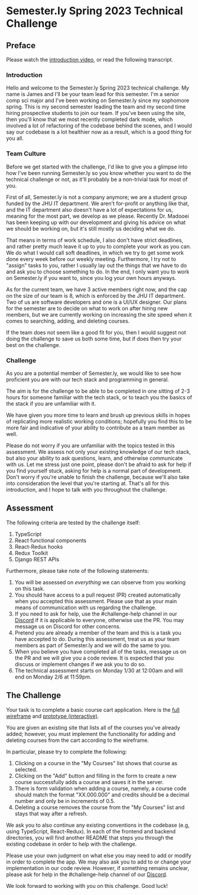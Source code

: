 # Semester.ly Spring 2023 Technical Challenge

## Preface

Please watch the [introduction video](https://youtu.be/w1qGKIwpLFs), or read the following transcript.

### Introduction

Hello and welcome to the Semester.ly Spring 2023 technical challenge. My name is James
and I'll be your team lead for this semester. I'm a senior comp sci major and I've been
working on Semester.ly since my sophomore spring. This is my second semester leading the
team and my second time hiring prospective students to join our team. If you've been
using the site, then you'll know that we most recently completed dark mode, which
involved a lot of refactoring of the codebase behind the scenes, and I would say our
codebase is a lot healthier now as a result, which is a good thing for you all.

### Team Culture

Before we get started with the challenge, I'd like to give you a glimpse into how I've
been running Semester.ly so you know whether you want to do the technical challenge or
not, as it'll probably be a non-trivial task for most of you.

First of all, Semester.ly is not a company anymore; we are a student group funded by
the JHU IT department. We aren't for-profit or anything like that, and the IT department
also doesn't have a lot of expectations for us, meaning for the most part, we develop as
we please. Recently Dr. Madooei has been keeping up with our development and giving his
advice on what we should be working on, but it's still mostly us deciding what we do.

That means in terms of work schedule, I also don't have strict deadlines, and rather
pretty much leave it up to you to complete your work as you can. We do what I would call
soft deadlines, in which we try to get some work done every week before our weekly
meeting. Furthermore, I try not to "assign" tasks to you, rather I usually lay out the
things that we have to do and ask you to choose something to do. In the end, I
only want you to work on Semester.ly if you want to, since you log your own hours anyways.

As for the current team, we have 3 active members right now, and the cap on the
size of our team is 8, which is enforced by the JHU IT department. Two of us are
software developers and one is a UI/UX designer. Our plans for the semester are to
decide on what to work on after hiring new members, but we are currently working on
increasing the site speed when it comes to searching, adding, and deleting courses.

If the team does not seem like a good fit for you, then I would suggest not doing the
challenge to save us both some time, but if does then try your best on the challenge.

### Challenge

As you are a potential member of Semester.ly, we would like to
see how proficient you are with our tech stack and programming in general.

The aim is for the challenge to be able to be completed in one sitting of 2-3 hours
for someone familiar with the tech stack, or to teach you the basics of
the stack if you are unfamiliar with it.

We have given you more time to learn and brush up previous skills in hopes of
replicating more realistic working conditions; hopefully you find this to be more fair
and indicative of your ability to contribute as a team member as well.

Please do not worry if you are unfamiliar with the topics tested in this assessment. We
assess not only your existing knowledge of our tech stack, but also your ability to
ask questions, learn, and otherwise communicate with us. Let me stress just one point,
please don't be afraid to ask for help if you find yourself stuck, asking for help is a
normal part of development. Don't worry if you're unable to finish the challenge,
because we'll also take into consideration the level that you're starting at. That's all
for this introduction, and I hope to talk with you throughout the challenge.

## Assessment

The following criteria are tested by the challenge itself:

1. TypeScript
1. React functional components
1. React-Redux hooks
1. Redux Toolkit
1. Django REST APIs

Furthermore, please take note of the following statements:

1. You will be assessed on _everything_ we can observe from you working on this task.
1. You should have access to a pull request (PR) created automatically when you accepted
   this assessment. Please use that as your main means of communication with us
   regarding the challenge.
1. If you need to ask for help, use the #challenge-help channel in our
   [Discord](https://discord.gg/784jgyAxUH) if it is applicable to everyone, otherwise
   use the PR. You may message us on Discord for other concerns.
1. Pretend you are already a member of the team and this is a task you have accepted
   to do. During this assessment, treat us as your team members as part of Semester.ly
   and we will do the same to you.
1. When you believe you have completed all of the tasks, message us on the PR and we
   will give you a code review. It is expected that you discuss or implement changes
   if we ask you to do so.
1. The technical assessment starts on Monday 1/30 at 12:00am and will end on Monday 2/6 at
   11:59pm.

## The Challenge

Your task is to complete a basic course cart application. Here is the [full
wireframe](https://www.figma.com/file/biSrldPxl8VS1KbtUdIiAc/Semester.ly-Spring-2023-Technical-Challenge-Wireframe?node-id=0%3A1&t=zqp1yfBvH3DkJVVs-1)
and [prototype
(interactive)](https://www.figma.com/proto/biSrldPxl8VS1KbtUdIiAc/Semester.ly-Spring-2023-Technical-Challenge-Wireframe?node-id=1%3A2&scaling=min-zoom&page-id=0%3A1&starting-point-node-id=1%3A2).

You are given an existing site that lists all of the courses you've already added;
however, you must implement the functionality for adding and deleting courses from the
cart according to the wireframe.

In particular, please try to complete the following:

1. Clicking on a course in the "My Courses" list shows that course as selected.
1. Clicking on the "Add" button and filling in the form to create a new course
   successfully adds a course and saves it in the server.
1. There is form validation when adding a course, namely, a course code should match the
   format "XX.000.000" and credits should be a decimal number and only be in increments
   of 0.5.
1. Deleting a course removes the course from the "My Courses" list and stays that way
   after a refresh.

We ask you to also continue any existing conventions in the codebase (e.g, using
TypeScript, React-Redux). In each of the frontend and backend directories, you will find
another README that steps you through the existing codebase in order to help with the
challenge.

Please use your own judgment on what else you may need to add or modify in order to
complete the app. We may also ask you to add to or change your implementation in our
code review. However, if something remains unclear, please ask for help in the
#challenge-help channel of our [Discord](https://discord.gg/6ZMAyuz3AW).

We look forward to working with you on this challenge. Good luck!
